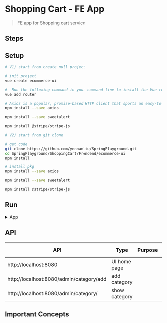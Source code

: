 # Shopping Cart - FE App
> FE app for Shopping cart service


## Steps


## Setup

```bash
# V1) start from create null project

# init project
vue create ecommerce-ui

#  Run the following command in your command line to install the Vue router in your system
vue add router

# Axios is a popular, promise-based HTTP client that sports an easy-to-use API and can be used in both the browser and Node
npm install --save axios

npm install --save sweetalert

npm install @stripe/stripe-js
```

```bash
# V2) start from git clone

# get code
git clone https://github.com/yennanliu/SpringPlayground.git
cd SpringPlayground/ShoppingCart/Frondend/ecommerce-ui
npm install

# install pkg
npm install --save axios

npm install --save sweetalert

npm install @stripe/stripe-js
```

## Run

<details>
<summary>App</summary>

```bash
#---------------------------
# Run FE app
#---------------------------

npm run serve
```

</details>

## API

| API | Type | Purpose | Example cmd | Comment|
| ----- | -------- | ---- | ----- | ---- |
| http://localhost:8080| UI home page | | |
| http://localhost:8080/admin/category/add |  add  category | | |
| http://localhost:8080/admin/category/ |  show  category | | |


## Important Concepts